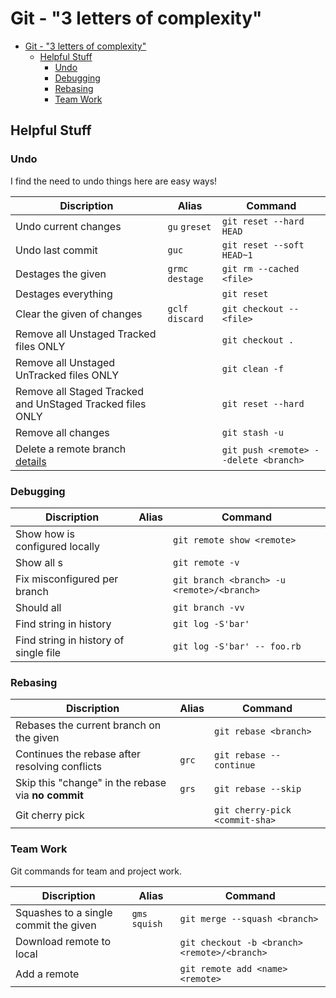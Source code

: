 # Git - "3 letters of complexity"

<!-- TOC depthFrom:2 -->

- [Git - "3 letters of complexity"](#git---3-letters-of-complexity)
  - [Helpful Stuff](#helpful-stuff)
    - [Undo](#undo)
    - [Debugging](#debugging)
    - [Rebasing](#rebasing)
    - [Team Work](#team-work)

<!-- /TOC -->

## Helpful Stuff

### Undo

I find the need to undo things here are easy ways!

Discription                         | Alias             | Command
---                                 | ---               | ---
Undo current changes                | `gu`  `greset`    | `git reset --hard HEAD`
Undo last commit                    | `guc`             | `git reset --soft HEAD~1`
Destages the given <file>           | `grmc`  `destage` | `git rm --cached <file>`
Destages everything                 |                   | `git reset`
Clear the given <file> of changes   | `gclf`  `discard` | `git checkout -- <file>`
Remove all Unstaged Tracked files ONLY  |                   | `git checkout .`
Remove all Unstaged UnTracked files ONLY |                  | `git clean -f`
Remove all Staged Tracked and UnStaged Tracked files ONLY |             | `git reset --hard`
Remove all changes                  |                   | `git stash -u`
Delete a remote branch [details][1] |                   | `git push <remote> --delete <branch>`

[1]: https://stackoverflow.com/questions/2003505/how-do-i-delete-a-git-branch-both-locally-and-remotely

### Debugging

Discription                             | Alias         | Command
---                                     | ---           | ---
Show how <remote> is configured locally |               | `git remote show <remote>`
Show all <remote>s                      |               | `git remote -v`
Fix misconfigured <remote> per branch   |               | `git branch <branch> -u <remote>/<branch>`
Should all <branch> <remote>            |               | `git branch -vv`
Find string in history                  |               | `git log -S'bar'`
Find string in history of single file   |               | `git log -S'bar' -- foo.rb`

### Rebasing

Discription                                         | Alias             | Command
---                                                 | ---               | ---
Rebases the current branch on the given <branch>    |                   | `git rebase <branch>`
Continues the rebase after resolving conflicts      | `grc`             | `git rebase --continue`
Skip this "change" in the rebase via **no commit**  | `grs`             | `git rebase --skip`
Git cherry pick                                     |                   | `git cherry-pick <commit-sha>`

### Team Work

Git commands for team and project work.

Discription                                             | Alias             | Command
---                                                     | ---               | ---
Squashes to a single commit the given <feature-branch>  | `gms`  `squish`   | `git merge --squash <branch>`
Download remote <branch> to local <branch>              |                   | `git checkout -b <branch> <remote>/<branch>`
Add a remote                                            |                   | `git remote add <name> <remote>`
